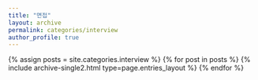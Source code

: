```yaml
---
title: "면접"
layout: archive
permalink: categories/interview
author_profile: true
---
```


{% assign posts = site.categories.interview %}
{% for post in posts %} {% include archive-single2.html type=page.entries_layout %} {% endfor %}